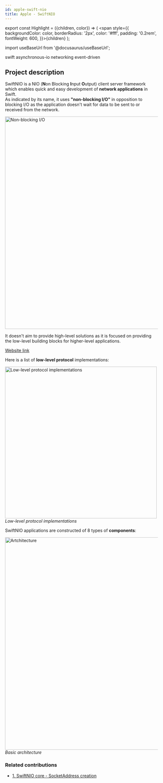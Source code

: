 ```yaml
---
id: apple-swift-nio
title: Apple - SwiftNIO
---
```


export const Highlight = ({children, color}) => ( <span style={{
      backgroundColor: color,
      borderRadius: '2px',
      color: '#fff',
      padding: '0.2rem',
      fontWeight: 600,
    }}>{children}</span> );

import useBaseUrl from '@docusaurus/useBaseUrl';

<div className="marginBottom">
  <span className="badge badge--secondary marginRight">swift</span>
  <span className="badge badge--secondary marginRight">asynchronous-io</span>
  <span className="badge badge--secondary marginRight">networking</span>
  <span className="badge badge--secondary marginRight">event-driven</span>
</div>

## Project description

SwiftNIO is a NIO (**N**on Blocking **I**nput **O**utput) client server framework which enables quick and easy development of **network applications** in Swift.   
As indicated by its name, it uses **"non-blocking I/O"** in opposition to blocking I/O as the application doesn't wait for data to be sent to or received from the network.

<div className="image-wrapper">
<img
  alt="Non-blocking I/O"
  width="700px"
  src={useBaseUrl('img/swiftnio1692/non-blocking-io.png')}
/>
</div>

It doesn't aim to provide high-level solutions as it is focused on providing the low-level building blocks for higher-level applications.   


<a href="https://apple.github.io/swift-nio/docs/current/NIO/index.html"><Highlight color="#25c2a0">Website link</Highlight></a>

Here is a list of **low-level protocol** implementations:

<div className="image-wrapper">
<img
  alt="Low-level protocol implementations"
  width="500px"
  src={useBaseUrl('img/swiftnio1692/low-level.png')}
/>
<br/>
<em>Low-level protocol implementations</em>
</div>

SwiftNIO applications are constructed of 8 types of **components**:

<div className="image-wrapper">
<img
  alt="Artchitecture"
  width="700px"
  src={useBaseUrl('img/swiftnio1692/architecture.png')}
/>
<br/>
<em>Basic architecture</em>
</div>

### Related contributions

- <a href="/docs/contributions/apple-swift-nio1692"><Highlight color="#25c2a0">1. SwiftNIO core - SocketAddress creation</Highlight></a>
